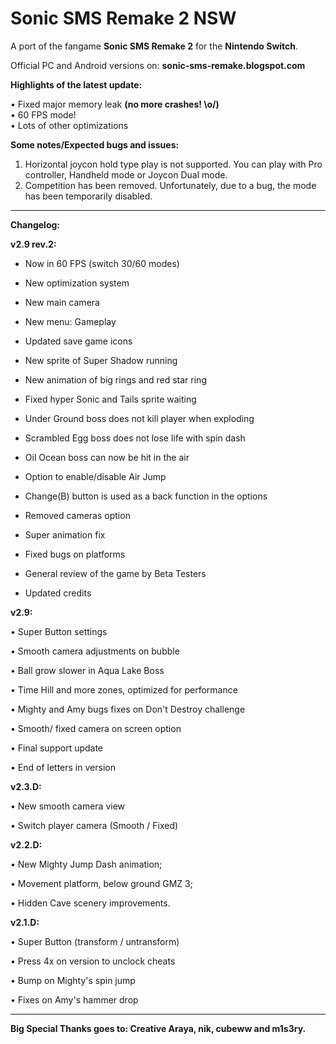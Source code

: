 # Sonic SMS Remake 2 NSW

A port of the fangame **Sonic SMS Remake 2** for the **Nintendo Switch**.

Official PC and Android versions on: **sonic-sms-remake.blogspot.com**

**Highlights of the latest update:**

• Fixed major memory leak **(no more crashes! \o/)**
<br>
• 60 FPS mode!
<br>
• Lots of other optimizations

**Some notes/Expected bugs and issues:**

1. Horizontal joycon hold type play is not supported. You can play with Pro controller, Handheld mode or Joycon Dual mode.
2. Competition has been removed. Unfortunately, due to a bug, the mode has been temporarily disabled.


--------------------

**Changelog:**


**v2.9 rev.2:**
- Now in 60 FPS (switch 30/60 modes)

- New optimization system

- New main camera

- New menu: Gameplay

- Updated save game icons

- New sprite of Super Shadow running

- New animation of big rings and red star ring

- Fixed hyper Sonic and Tails sprite waiting

- Under Ground boss does not kill player when exploding

- Scrambled Egg boss does not lose life with spin dash

- Oil Ocean boss can now be hit in the air

- Option to enable/disable Air Jump

- Change(B) button is used as a back function in the options

- Removed cameras option

- Super animation fix

- Fixed bugs on platforms

- General review of the game by Beta Testers

- Updated credits


**v2.9:**

• Super Button settings

• Smooth camera adjustments on bubble

• Ball grow slower in Aqua Lake Boss

• Time Hill and more zones, optimized for performance

• Mighty and Amy bugs fixes on Don't Destroy challenge

• Smooth/ fixed camera on screen option

• Final support update

• End of letters in version


**v2.3.D:**

• New smooth camera view

• Switch player camera (Smooth / Fixed)


**v2.2.D:**

• New Mighty Jump Dash animation;

• Movement platform, below ground GMZ 3;

• Hidden Cave scenery improvements.


**v2.1.D:**

• Super Button (transform / untransform)

• Press 4x on version to unclock cheats

• Bump on Mighty's spin jump

• Fixes on Amy's hammer drop

------------------------

**Big Special Thanks goes to: Creative Araya, nik, cubeww and m1s3ry.**
